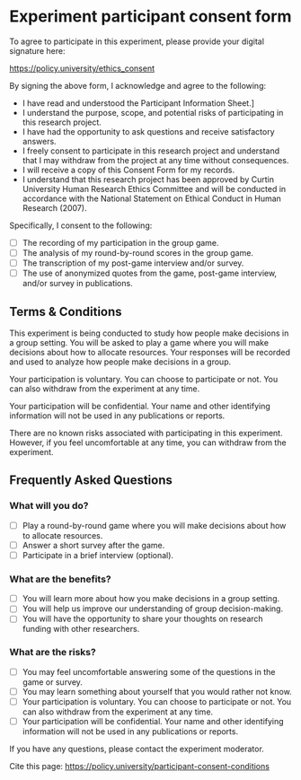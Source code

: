 # Experiment participant consent form
To agree to participate in this experiment, please provide your digital signature here:

https://policy.university/ethics_consent

By signing the above form, I acknowledge and agree to the following:

  - I have read and understood the Participant Information Sheet.]
  - I understand the purpose, scope, and potential risks of participating in this research project.
  - I have had the opportunity to ask questions and receive satisfactory answers.
  - I freely consent to participate in this research project and understand that I may withdraw from the project at any time without consequences.
  - I will receive a copy of this Consent Form for my records.
  - I understand that this research project has been approved by Curtin University Human Research Ethics Committee and will be conducted in accordance with the National Statement on Ethical Conduct in Human Research (2007).

Specifically, I consent to the following:

 - [ ] The recording of my participation in the group game.
 - [ ] The analysis of my round-by-round scores in the group game.
 - [ ] The transcription of my post-game interview and/or survey.
 - [ ] The use of anonymized quotes from the game, post-game interview, and/or survey in publications.

## Terms & Conditions
This experiment is being conducted to study how people make decisions in a group setting. You will be asked to play a game where you will make decisions about how to allocate resources. Your responses will be recorded and used to analyze how people make decisions in a group.

Your participation is voluntary. You can choose to participate or not. You can also withdraw from the experiment at any time.

Your participation will be confidential. Your name and other identifying information will not be used in any publications or reports.

There are no known risks associated with participating in this experiment. However, if you feel uncomfortable at any time, you can withdraw from the experiment.

## Frequently Asked Questions

### What will you do?
 - [ ] Play a round-by-round game where you will make decisions about how to allocate resources.
 - [ ] Answer a short survey after the game.
 - [ ] Participate in a brief interview (optional).

### What are the benefits?
  - [ ] You will learn more about how you make decisions in a group setting.
  - [ ] You will help us improve our understanding of group decision-making.
  - [ ] You will have the opportunity to share your thoughts on research funding with other researchers.

### What are the risks?
  - [ ] You may feel uncomfortable answering some of the questions in the game or survey.
  - [ ] You may learn something about yourself that you would rather not know.
  - [ ] Your participation is voluntary. You can choose to participate or not. You can also withdraw from the experiment at any time.
  - [ ] Your participation will be confidential. Your name and other identifying information will not be used in any publications or reports.

If you have any questions, please contact the experiment moderator.

Cite this page: https://policy.university/participant-consent-conditions
